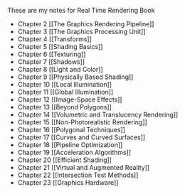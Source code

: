These are my notes for Real Time Rendering Book

- Chapter 2  [[The Graphics Rendering Pipeline]]
- Chapter 3 [[The Graphics Processing Unit]]
- Chapter 4 [[Transforms]]
- Chapter 5 [[Shading Basics]]
- Chapter 6 [[Texturing]]
- Chapter 7 [[Shadows]]
- Chapter 8 [[Light and Color]]
- Chapter 9 [[Physically Based Shading]]
- Chapter 10 [[Local Illumination]]
- Chapter 11 [[Global Illumination]]
- Chapter 12 [[Image-Space Effects]]
- Chapter 13 [[Beyond Polygons]]
- Chapter 14 [[Volumetric and Translucency Rendering]]
- Chapter 15 [[Non-Photorealistic Rendering]]
- Chapter 16 [[Polygonal Techniques]]
- Chapter 17 [[Curves and Curved Surfaces]]
- Chapter 18 [[Pipeline Optimization]]
- Chapter 19 [[Acceleration Algorithms]]
- Chapter 20 [[Efficient Shading]]
- Chapter 21 [[Virtual and Augmented Reality]]
- Chapter 22 [[Intersection Test Methods]]
- Chapter 23 [[Graphics Hardware]]
